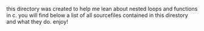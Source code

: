 this directory was created to help me lean about nested loops and functions in c.
you will find below a list of all sourcefiles contained in this direstory and what they do.
enjoy!
